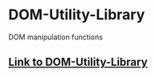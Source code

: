 # DOM-Utility-Library
DOM manipulation functions

## [Link to DOM-Utility-Library](https://ericlosorio.github.io/DOM-Utility-Library)


